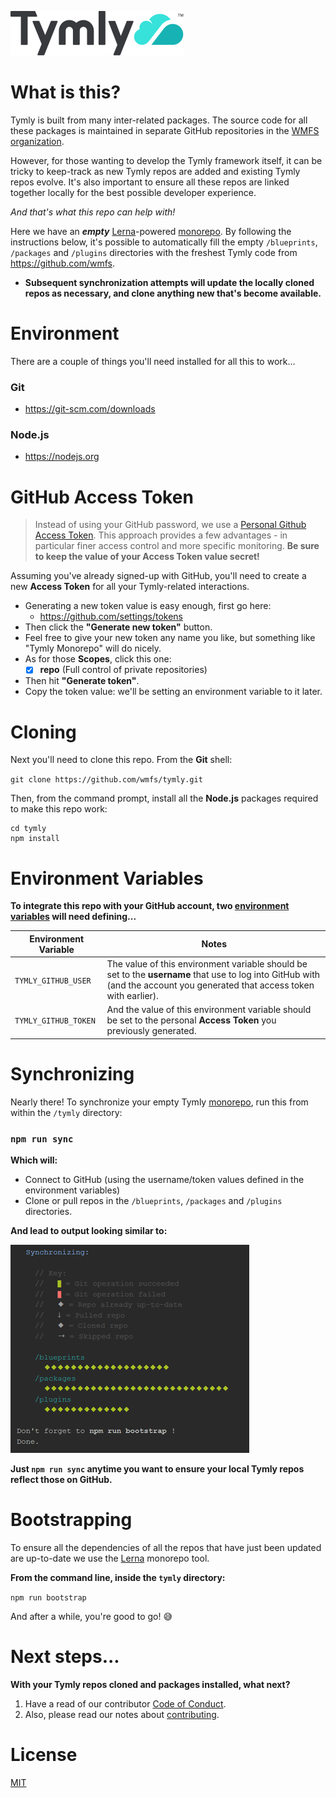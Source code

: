 ![Tymly Logo](https://github.com/wmfs/tymly/blob/master/assets/tymly_wordmark_and_logo_medium.svg)

# What is this?

Tymly is built from many inter-related packages.
The source code for all these packages is maintained in separate GitHub repositories in the [WMFS organization](https://github.com/wmfs).

However, for those wanting to develop the Tymly framework itself, it can be tricky to keep-track as new Tymly repos are added and existing Tymly repos evolve.
It's also important to ensure all these repos are linked together locally for the best possible developer experience.

_And that's what this repo can help with!_

Here we have an ___empty___ [Lerna](https://github.com/lerna/lerna)-powered [monorepo](https://medium.com/@maoberlehner/monorepos-in-the-wild-33c6eb246cb9).
By following the instructions below, it's possible to automatically fill the empty `/blueprints`, `/packages` and `/plugins` directories with the freshest Tymly code from https://github.com/wmfs.

* __Subsequent synchronization attempts will update the locally cloned repos as necessary, and clone anything new that's become available.__


# Environment

There are a couple of things you'll need installed for all this to work...

### Git

* https://git-scm.com/downloads

### Node.js

* https://nodejs.org

# GitHub Access Token

> Instead of using your GitHub password, we use a [Personal Github Access Token](https://help.github.com/articles/creating-a-personal-access-token-for-the-command-line/).
> This approach provides a few advantages - in particular finer access control and more specific monitoring. __Be sure to keep the value of your Access Token value secret!__

Assuming you've already signed-up with GitHub, you'll need to create a new **Access Token** for all your Tymly-related interactions.

* Generating a new token value is easy enough, first go here:
  * https://github.com/settings/tokens
* Then click the __"Generate new token"__ button.
* Feel free to give your new token any name you like, but something like "Tymly Monorepo" will do nicely.
* As for those __Scopes__, click this one:
  * [x] __repo__ (Full control of private repositories)
* Then hit __"Generate token"__.
* Copy the token value: we'll be setting an environment variable to it later.

# Cloning

Next you'll need to clone this repo. From the __Git__ shell:

`git clone https://github.com/wmfs/tymly.git`

Then, from the command prompt, install all the __Node.js__ packages required to make this repo work:

```
cd tymly
npm install
```

# Environment Variables

__To integrate this repo with your GitHub account, two [environment variables](https://www.twilio.com/blog/2017/01/how-to-set-environment-variables.html) will need defining...__

| Environment Variable | Notes                                                                 |
| -------------------- | --------------------------------------------------------------------- |
| `TYMLY_GITHUB_USER`  | The value of this environment variable should be set to the __username__ that use to log into GitHub with (and the account you generated that access token with earlier).              |
| `TYMLY_GITHUB_TOKEN` | And the value of this environment variable should be set to the personal __Access Token__ you previously generated. |

# Synchronizing

Nearly there! To synchronize your empty Tymly [monorepo](https://medium.com/@maoberlehner/monorepos-in-the-wild-33c6eb246cb9), run this from within the `/tymly` directory:

### `npm run sync`

__Which will:__

* Connect to GitHub (using the username/token values defined in the environment variables)
* Clone or pull repos in the `/blueprints`, `/packages` and `/plugins` directories.

__And lead to output looking similar to:__

![Sync screenshot](https://github.com/wmfs/tymly/blob/master/assets/sync-screenshot.png)

__Just `npm run sync` anytime you want to ensure your local Tymly repos reflect those on GitHub.__

# Bootstrapping

To ensure all the dependencies of all the repos that have just been updated are up-to-date we use the [Lerna](https://lernajs.io/) monorepo tool.

__From the command line, inside the `tymly` directory:__

`npm run bootstrap`

And after a while, you're good to go! :sweat_smile:

# Next steps...

__With your Tymly repos cloned and packages installed, what next?__

1. Have a read of our contributor [Code of Conduct](https://github.com/wmfs/tymly/blob/master/CODE_OF_CONDUCT.md).
2. Also, please read our notes about [contributing](https://github.com/wmfs/tymly/blob/master/CONTRIBUTING.md).

# License

[MIT](https://github.com/wmfs/tymly/blob/master/LICENSE)
